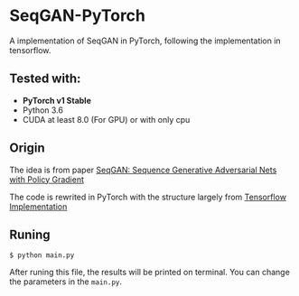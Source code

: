 # SeqGAN-PyTorch
A implementation of SeqGAN in PyTorch, following the implementation in tensorflow.


## Tested with:
* **PyTorch v1 Stable**
* Python 3.6
* CUDA at least 8.0 (For GPU) or with only cpu

## Origin
The idea is from paper [SeqGAN: Sequence Generative Adversarial Nets with Policy Gradient](https://arxiv.org/pdf/1609.05473.pdf)

The code is rewrited in PyTorch with the structure largely from [Tensorflow Implementation](https://github.com/LantaoYu/SeqGAN)

## Runing
```
$ python main.py
```
After runing this file, the results will be printed on terminal. You can change the parameters in the ```main.py```.
